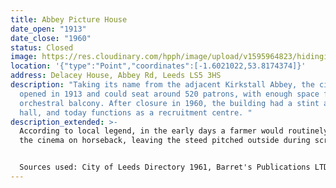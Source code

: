 ```yaml
---
title: Abbey Picture House
date_open: "1913"
date_close: "1960"
status: Closed
image: https://res.cloudinary.com/hpph/image/upload/v1595964823/hidinginplainsight/abbeypicturehouse.svg
location: '{"type":"Point","coordinates":[-1.6021022,53.8174374]}'
address: Delacey House, Abbey Rd, Leeds LS5 3HS
description: "Taking its name from the adjacent Kirkstall Abbey, the cinema
  opened in 1913 and could seat around 520 patrons, with enough space for an
  orchestral balcony. After closure in 1960, the building had a stint as a bingo
  hall, and today functions as a recruitment centre. "
description_extended: >-
  According to local legend, in the early days a farmer would routinely visit
  the cinema on horseback, leaving the steed pitched outside during screenings.


  Sources used: City of Leeds Directory 1961, Barret's Publications LTD
---
```

